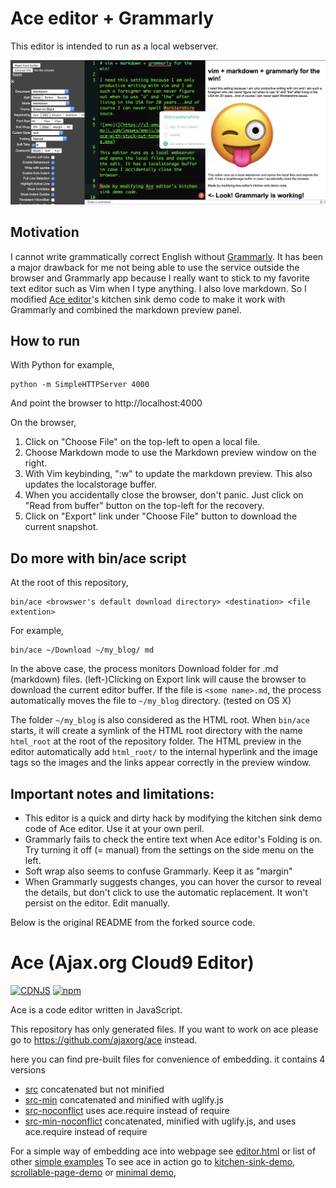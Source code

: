 # Ace editor + Grammarly

This editor is intended to run as a local webserver.

![screen](./images/screenshot.png)

## Motivation

I cannot write grammatically correct English without [Grammarly](http://grammarly.com/). It has been a major drawback for me not being able to use the service outside the browser and Grammarly app because I really want to stick to my favorite text editor such as Vim when I type anything. I also love markdown. So I modified [Ace editor](https://github.com/ajaxorg/ace)'s kitchen sink demo code to make it work with Grammarly and combined the markdown preview panel.

## How to run

With Python for example,

```
python -m SimpleHTTPServer 4000
```

And point the browser to http://localhost:4000

On the browser,

1. Click on "Choose File" on the top-left to open a local file.
2. Choose Markdown mode to use the Markdown preview window on the right.
3. With Vim keybinding, ":w" to update the markdown preview. This also updates the localstorage buffer.
4. When you accidentally close the browser, don't panic. Just click on "Read from buffer" button on the top-left for the recovery.
5. Click on "Export" link under "Choose File" button to download the current snapshot.

## Do more with bin/ace script

At the root of this repository,

```
bin/ace <browswer's default download directory> <destination> <file extention>
```

For example,

```
bin/ace ~/Download ~/my_blog/ md
```

In the above case, the process monitors Download folder for .md (markdown) files. (left-)Clicking on Export link will cause the browser to download the current editor buffer. If the file is `<some name>.md`, the process automatically moves the file to `~/my_blog` directory. (tested on OS X)

The folder `~/my_blog` is also considered as the HTML root. When `bin/ace` starts, it will create a symlink of the HTML root directory with the name `html_root` at the root of the repository folder. The HTML preview in the editor automatically add `html_root/` to the internal hyperlink and the image tags so the images and the links appear correctly in the preview window.

## Important notes and limitations:

- This editor is a quick and dirty hack by modifying the kitchen sink demo code of Ace editor. Use it at your own peril.
- Grammarly fails to check the entire text when Ace editor's Folding is on. Try turning it off (= manual) from the settings on the side menu on the left.
- Soft wrap also seems to confuse Grammarly. Keep it as "margin"
- When Grammarly suggests changes, you can hover the cursor to reveal the details, but don't click to use the automatic replacement. It won't persist on the editor. Edit manually.

Below is the original README from the forked source code.

Ace (Ajax.org Cloud9 Editor)
============================
[![CDNJS](https://img.shields.io/cdnjs/v/ace.svg)](https://cdnjs.com/libraries/ace)
[![npm](https://img.shields.io/npm/v/ace-builds.svg)](https://www.npmjs.com/package/ace-builds)

Ace is a code editor written in JavaScript.

This repository has only generated files.
If you want to work on ace please go to https://github.com/ajaxorg/ace instead.


here you can find pre-built files for convenience of embedding.
it contains 4 versions
 * [src](https://github.com/ajaxorg/ace-builds/tree/master/src)              concatenated but not minified
 * [src-min](https://github.com/ajaxorg/ace-builds/tree/master/src-min)      concatenated and minified with uglify.js
 * [src-noconflict](https://github.com/ajaxorg/ace-builds/tree/master/src-noconflict)      uses ace.require instead of require
 * [src-min-noconflict](https://github.com/ajaxorg/ace-builds/tree/master/src-min-noconflict)      concatenated, minified with uglify.js, and uses ace.require instead of require


For a simple way of embedding ace into webpage see [editor.html](https://github.com/ajaxorg/ace-builds/blob/master/editor.html) or list of other [simple examples](https://github.com/ajaxorg/ace-builds/tree/master/demo)
To see ace in action go to [kitchen-sink-demo](http://ajaxorg.github.com/ace-builds/kitchen-sink.html), [scrollable-page-demo](http://ajaxorg.github.com/ace-builds/demo/scrollable-page.html) or [minimal demo](http://ajaxorg.github.com/ace-builds/editor.html),


